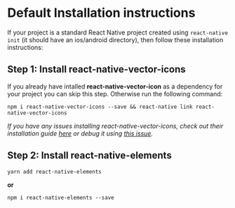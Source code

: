 # Default Installation instructions

If your project is a standard React Native project created using `react-native init` (it should have an ios/android directory), then follow these installation instructions:

## Step 1: Install react-native-vector-icons

If you already have intalled **react-native-vector-icon** as a dependency for your project you can skip this step. Otherwise run the following command:

`npm i react-native-vector-icons --save && react-native link react-native-vector-icons`

*If you have any issues installing react-native-vector-icons, check out their installation guide [here](https://github.com/oblador/react-native-vector-icons#installation) or debug it using [this issue](https://github.com/react-native-training/react-native-elements/issues/503).*

## Step 2: Install react-native-elements

```
yarn add react-native-elements
```

**or**

```
npm i react-native-elements --save
```

